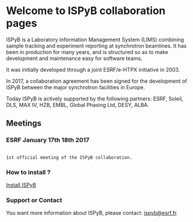 # Welcome to ISPyB collaboration pages

ISPyB is a Laboratory Information Management System (LIMS) combining sample tracking and experiment reporting at synchrotron beamlines. It has been in production for many years, and is structured so as to make development and maintenance easy for software teams. 

It was initially developed through a joint ESRF/e-HTPX  initiative in 2003.

In 2017, a collaboration agreement has been signed for the development of ISPyB between the major synchrotron facilities in Europe.

Today ISPyB is actively supported by the following partners: ESRF, Soleil, DLS, MAX IV, HZB, EMBL, Global Phasing Ltd, DESY, ALBA.

## Meetings

### ESRF January 17th 18th 2017



```

1st official meeting of the ISPyB collaboration.

```

### How to install ?

[Install ISPyB](README.md)

### Support or Contact

You want more information about ISPyB, please contact: <ispyb@esrf.fr>.
